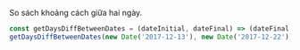 So sách khoảng cách giữa hai ngày.

```js
const getDaysDiffBetweenDates = (dateInitial, dateFinal) => (dateFinal - dateInitial) / (1000 \* 3600 \* 24);
getDaysDiffBetweenDates(new Date('2017-12-13'), new Date('2017-12-22')); // 9
```